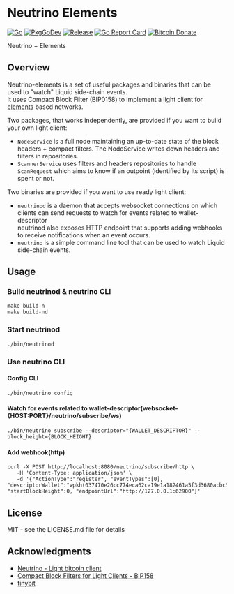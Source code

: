 # Neutrino Elements

[![Go](https://github.com/vulpemventures/neutrino-elements/actions/workflows/ci.yml/badge.svg)](https://github.com/vulpemventures/neutrino-elements/actions/workflows/ci.yml)
[![PkgGoDev](https://pkg.go.dev/badge/github.com/vulpemventures/neutrino-elements)](https://pkg.go.dev/github.com/vulpemventures/neutrino-elements)
[![Release](https://img.shields.io/github/release/vulpemventures/neutrino-elements.svg?style=flat-square)](https://github.com/vulpemventures/neutrino-elements/releases/latest)
[![Go Report Card](https://goreportcard.com/badge/github.com/vulpemventures/neutrino-elements)](https://goreportcard.com/report/github.com/vulpemventures/neutrino-elements)
[![Bitcoin Donate](https://badgen.net/badge/Bitcoin/Donate/F7931A?icon=bitcoin)](https://blockstream.info/address/3MdERN32qiMnQ68bSSee5CXQkrSGx1iStr)

Neutrino + Elements

## Overview

Neutrino-elements is a set of useful packages and binaries that can be used to "watch" Liquid side-chain events.<br>
It uses Compact Block Filter (BIP0158) to implement a light client for [elements](https://elementsproject.org/) based networks.<br>

Two packages, that works independently, are provided if you want to build your own light client:<br>
- `NodeService` is a full node maintaining an up-to-date state of the block headers + compact filters. The NodeService writes down headers and filters in repositories.<br>
- `ScannerService` uses filters and headers repositories to handle `ScanRequest` which aims to know if an outpoint (identified by its script) is spent or not.<br>

Two binaries are provided if you want to use ready light client:<br>
- `neutrinod` is a daemon that accepts websocket connections on which clients can send requests to watch for events related to wallet-descriptor<br>
neutrinod also exposes HTTP endpoint that supports adding webhooks to receive notifications when an event occurs.<br>
- `neutrino` is a simple command line tool that can be used to watch Liquid side-chain events.<br>

## Usage

### Build neutrinod & neutrino CLI

```
make build-n
make build-nd
```

### Start neutrinod

```
./bin/neutrinod
```

### Use neutrino CLI

#### Config CLI
```
./bin/neutrino config
```

#### Watch for events related to wallet-descriptor(websocket-{HOST:PORT}/neutrino/subscribe/ws) 
```
./bin/neutrino subscribe --descriptor="{WALLET_DESCRIPTOR}" --block_height={BLOCK_HEIGHT}
```
#### Add webhook(http)
```
curl -X POST http://localhost:8080/neutrino/subscribe/http \
   -H 'Content-Type: application/json' \
   -d '{"ActionType":"register", "eventTypes":[0], "descriptorWallet":"wpkh(037470e26cc774eca62ca19e1a182461a5f3d3680acbc593ce3f38cd142c26c03d)", "startBlockHeight":0, "endpointUrl":"http://127.0.0.1:62900"}'
```

## License

MIT - see the LICENSE.md file for details

## Acknowledgments

* [Neutrino - Light bitcoin client](https://github.com/lightninglabs/neutrino)
* [Compact Block Filters for Light Clients - BIP158](https://github.com/bitcoin/bips/blob/master/bip-0158.mediawiki)
* [tinybit](https://github.com/Jeiwan/tinybit)
